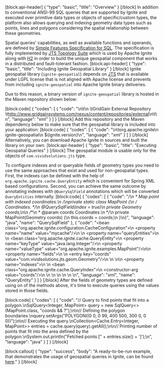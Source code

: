 [block:api-header]
{
  "type": "basic",
  "title": "Overview"
}
[/block]
In addition to conventional ANSI-99 SQL queries that are supported by Ignite and executed over primitive data types or objects of specific/custom types, the platform also allows querying and indexing geometry data types such as points, lines and polygons considering the spatial relationship between these geometries.

Spatial queries' capabilities, as well as available functions and operands, are defined by [Simple Features Specification for SQL](http://www.opengeospatial.org/docs/is/). The specification is fully implemented by [JTS Topology Suite](http://tsusiatsoftware.net/jts/main.html) which is used by Apache Ignite along with [H2](http://www.h2database.com/html/advanced.html?highlight=jts&search=its#firstFound) in order to build the unique geospatial component that works in a distributed and fault-tolerant fashion.
[block:api-header]
{
  "type": "basic",
  "title": "Including Ignite Geospatial Library"
}
[/block]
Ignite geospatial library (`ignite-geospatial`) depends on [JTS](http://tsusiatsoftware.net/jts/main.html) that is available under LGPL license that is not aligned with Apache license and prevents from including `ignite-geospatial` into Apache Ignite binary deliveries.

Due to this reason, a binary version of `ignite-geospatial` library is hosted in the Maven repository shown below:
 
[block:code]
{
  "codes": [
    {
      "code": "<repositories>\n\t<repository>\n  \t<id>GridGain External Repository</id>             \t<url>http://www.gridgainsystems.com/nexus/content/repositories/external</url>\n\t</repository>\n</repositories>",
      "language": "xml"
    }
  ]
}
[/block]
Add this repository and the Maven dependency below to make sure that the geospatial library is included into your application:
[block:code]
{
  "codes": [
    {
      "code": "<dependency>\n\t<groupId>org.apache.ignite</groupId>\n  <artifactId>ignite-geospatial</artifactId>\n  <version>${ignite.version}</version>\n</dependency>",
      "language": "xml"
    }
  ]
}
[/block]
Alternatively, you can download Apache Ignite in sources and built the library on your own.
[block:api-header]
{
  "type": "basic",
  "title": "Executing Geospatial Queries"
}
[/block]
The geospatial module is usable only for the objects of `com.vividsolutions.jts` type. 

To configure indexes and or queryable​ fields of geometry types you need to use the same approaches that exist and used for non-geospatial types.  First, the indexes can be defined with the help of `org.apache.ignite.cache.QueryEntity` which is convenient for Spring XML based configurations. Second, you can achieve the same outcome by annotating indexes with `@QuerySqlField` annotations which will be converted `QueryEntities` internally.
[block:code]
{
  "codes": [
    {
      "code": "/**\n * Map point with indexed coordinates.\n */\nprivate static class MapPoint {\n    /** Coordinates. */\n    @QuerySqlField(index = true)\n    private Geometry coords;\n\n    /**\n     * @param coords Coordinates.\n     */\n    private MapPoint(Geometry coords) {\n        this.coords = coords;\n    }\n}",
      "language": "java",
      "name": "QuerySqlField"
    },
    {
      "code": "<bean class=\"org.apache.ignite.configuration.CacheConfiguration\">\n    <property name=\"name\" value=\"mycache\"/>\n    <!-- Configure query entities -->\n    <property name=\"queryEntities\">\n        <list>\n            <bean class=\"org.apache.ignite.cache.QueryEntity\">\n                <property name=\"keyType\" value=\"java.lang.Integer\"/>\n                <property name=\"valueType\" value=\"org.apache.ignite.examples.MapPoint\"/>\n\n                <property name=\"fields\">\n                    <map>\n                        <entry key=\"coords\" value=\"com.vividsolutions.jts.geom.Geometry\"/>\n                    </map>\n                </property>\n\n                <property name=\"indexes\">\n                    <list>\n                        <bean class=\"org.apache.ignite.cache.QueryIndex\">\n                            <constructor-arg value=\"coords\"/>\n                        </bean>\n                    </list>\n                </property>\n            </bean>\n        </list>\n    </property>\n</bean>",
      "language": "xml",
      "name": "QueryEntity"
    }
  ]
}
[/block]
After the fields of geometry types are defined using on of the methods above, it's time to execute queries using the values stored in those fields.
 
[block:code]
{
  "codes": [
    {
      "code": "// Query to find points that fit into a polygon.\nSqlQuery<Integer, MapPoint> query = new SqlQuery<>(MapPoint.class, \"coords && ?\");\n\n// Defining the polygon boundaries.\nquery.setArgs(\"POLYGON((0 0, 0 99, 400 500, 300 0, 0 0))\");\n\n// Executing the query.\nCollection<Cache.Entry<Integer, MapPoint>> entries = cache.query(query).getAll();\n\n// Printing number of points that fit into the area defined by the polygon.\nSystem.out.println(\"Fetched points [\" + entries.size() + ']');\n",
      "language": "java"
    }
  ]
}
[/block]

[block:callout]
{
  "type": "success",
  "body": "A ready-to-be-run example, that demonstrates the usage of geospatial queries in Ignite, can be found [here](https://github.com/dmagda/geospatial)."
}
[/block]